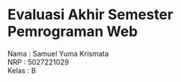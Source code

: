 # Evaluasi Akhir Semester Pemrograman Web

Nama : Samuel Yuma Krismata<br>
NRP : 5027221029<br>
Kelas : B
